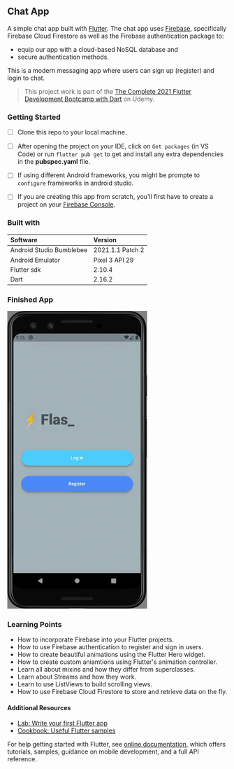 ## Chat App
A simple chat app built with [Flutter](https://flutter.dev/). The chat app uses [Firebase](https://firebase.google.com/), specifically Firebase Cloud Firestore as well as the Firebase authentication package to:
- equip our app with a cloud-based NoSQL database and
- secure authentication methods.

This is a modern messaging app where users can sign up (register) and login to chat.
> This project work is part of the [The Complete 2021 Flutter Development Bootcamp with Dart](https://www.udemy.com/course/flutter-bootcamp-with-dart/) on Udemy.

### Getting Started
- [ ] Clone this repo to your local machine.
- [ ] After opening the project on your IDE, click on `Get packages` (in VS 			Code) or run `flutter pub get` to get and install any extra dependencies 		in the **pubspec.yaml** file.
- [ ] If using different Android frameworks, you might be prompte to 					`configure` frameworks in android studio.
- [ ] If you are creating this app from scratch, you'll first have to create a project on your [Firebase Console](https://console.firebase.google.com/u/0/).


### Built with

| Software  | Version |
  | :------------- | :------------- |
| Android Studio Bumblebee  | 2021.1.1 Patch 2 |
| Android Emulator  | Pixel 3 API 29 |
| Flutter sdk | 2.10.4 |
| Dart | 2.16.2 |

### Finished App
![Chat App demo gif](https://github.com/nonsocchi/Chat_app/blob/master/images/Chat%20app%20demo.gif)

### Learning Points
- How to incorporate Firebase into your Flutter projects.
- How to use Firebase authentication to register and sign in users.
- How to create beautiful animations using the Flutter Hero widget.
- How to create custom aniamtions using Flutter's animation controller.
- Learn all about mixins and how they differ from superclasses.
- Learn about Streams and how they work.
- Learn to use ListViews to build scrolling views.
- How to use Firebase Cloud Firestore to store and retrieve data on the fly.

#### Additional Resources
- [Lab: Write your first Flutter app](https://flutter.dev/docs/get-started/codelab)
- [Cookbook: Useful Flutter samples](https://flutter.dev/docs/cookbook)

For help getting started with Flutter, see [online documentation](https://flutter.dev/docs), which offers tutorials, samples, guidance on mobile development, and a full API reference.
